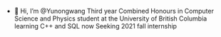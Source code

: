 - 👋 Hi, I’m @Yunongwang
Third year Combined Honours in Computer Science and Physics student at the University of British Columbia
learning C++ and SQL now
Seeking 2021 fall internship
